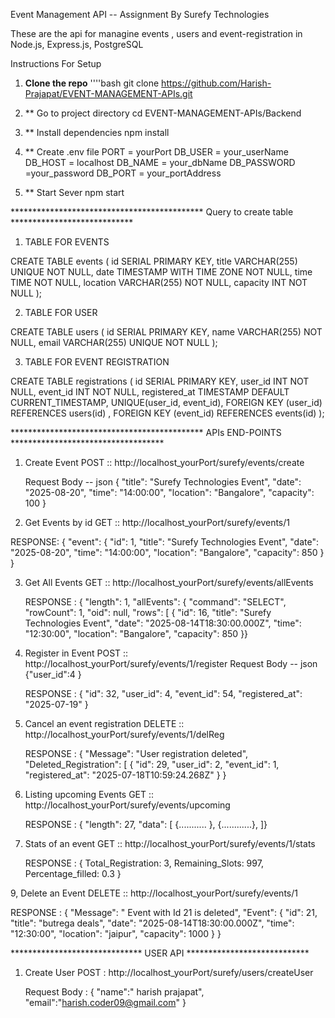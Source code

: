  Event Management API -- Assignment By Surefy Technologies
 
These are the api for managine events , users and event-registration in Node.js, Express.js, PostgreSQL

Instructions For Setup

1.  **Clone the repo**
   ''''bash
       git clone https://github.com/Harish-Prajapat/EVENT-MANAGEMENT-APIs.git

2. ** Go to project directory
    cd EVENT-MANAGEMENT-APIs/Backend

3. ** Install dependencies
    npm install

4. ** Create .env file
    PORT = yourPort
DB_USER = your_userName
DB_HOST = localhost
DB_NAME = your_dbName
DB_PASSWORD =your_password
DB_PORT = your_portAddress

5. ** Start Sever
    npm start

******************************************** Query to create table ****************************
1. TABLE FOR EVENTS

CREATE TABLE events (
    id SERIAL PRIMARY KEY,
     title VARCHAR(255) UNIQUE NOT NULL,
      date TIMESTAMP WITH TIME ZONE NOT NULL,
       time TIME NOT NULL,
        location VARCHAR(255) NOT NULL,
         capacity INT NOT NULL 
);

2. TABLE FOR USER

CREATE TABLE users (
    id SERIAL PRIMARY KEY,
    name VARCHAR(255) NOT NULL,
    email VARCHAR(255) UNIQUE NOT NULL
);

3. TABLE FOR EVENT REGISTRATION

CREATE TABLE registrations (
    id SERIAL PRIMARY KEY,
     user_id INT NOT NULL,
      event_id INT NOT NULL,
       registered_at TIMESTAMP DEFAULT CURRENT_TIMESTAMP,
        UNIQUE(user_id, event_id),
         FOREIGN KEY (user_id) REFERENCES users(id) ,
          FOREIGN KEY (event_id) REFERENCES events(id) 
);


******************************************** APIs END-POINTS ***********************************

1.  Create Event
      POST :: http://localhost_yourPort/surefy/events/create
        
      Request Body -- json
          {
            "title": "Surefy Technologies Event",
             "date": "2025-08-20",
               "time": "14:00:00",
                 "location": "Bangalore",
                   "capacity": 100
         }

2. Get Events by id
     GET ::  http://localhost_yourPort/surefy/events/1

  RESPONSE: 
      {
        "event":
        {
        "id": 1,
        "title": "Surefy Technologies Event",
        "date": "2025-08-20",
        "time": "14:00:00",
        "location": "Bangalore",
        "capacity": 850
      }
    }


3.   Get All Events
       GET ::   http://localhost_yourPort/surefy/events/allEvents

        RESPONSE :
            {
              "length": 1,
              "allEvents": {
              "command": "SELECT",
              "rowCount": 1,
              "oid": null,
                "rows": [
                {
                    "id": 16,
                    "title": "Surefy Technologies Event",
                    "date": "2025-08-14T18:30:00.000Z",
                    "time": "12:30:00",
                    "location": "Bangalore",
                    "capacity": 850
              }}


4.   Register in Event
       POST ::   http://localhost_yourPort/surefy/events/1/register
             Request Body -- json
               {"user_id":4 }

       RESPONSE :
          {
            "id": 32,
            "user_id": 4,
            "event_id": 54,
            "registered_at": "2025-07-19"
          }

     
6.  Cancel an event registration
      DELETE ::  http://localhost_yourPort/surefy/events/1/delReg
    
       RESPONSE :
 {
  "Message": "User registration deleted",
  "Deleted_Registration": [
    {
      "id": 29,
      "user_id": 2,
      "event_id": 1,
      "registered_at": "2025-07-18T10:59:24.268Z"
    }
    }


7.  Listing upcoming Events
      GET ::  http://localhost_yourPort/surefy/events/upcoming

    RESPONSE :
        {
            "length": 27,
            "data": [
            {........... },
            {............},
        ]}


8.   Stats of an event
        GET ::  http://localhost_yourPort/surefy/events/1/stats

       RESPONSE :
            {
              Total_Registration: 3,
              Remaining_Slots: 997,
                Percentage_filled: 0.3
            }



9,     Delete an Event 
        DELETE ::  http://localhost_yourPort/surefy/events/1

  RESPONSE : 
        {
  "Message": " Event with Id 21 is deleted",
  "Event": {
    "id": 21,
    "title": "butrega deals",
    "date": "2025-08-14T18:30:00.000Z",
    "time": "12:30:00",
    "location": "jaipur",
    "capacity": 1000
  }
}



****************************** USER API  ****************************

1.   Create User
    POST :  http://localhost_yourPort/surefy/users/createUser

     Request Body : 
          {
              "name":" harish prajapat",
               "email":"harish.coder09@gmail.com"
          }










